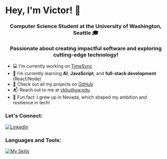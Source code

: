 # Hey, I'm Victor! 🚀

<h3 align="center">
 <b>Computer Science Student at the University of Washington, Seattle 🎓</b>
</h3>
<h3 align="center">
 <b> Passionate about creating impactful software and exploring cutting-edge technology! </b>
</h3>

- 💻 I’m currently working on [TimeSync](link-to-project)
- 🔬 I’m currently learning **AI**, **JavaScript**, and **full-stack development** (React/Node)
- 📁 Check out all my projects on [GitHub](your-github-link)
- 📬 Reach out to me at [vkliu@uw.edu](mailto:vkliu@uw.edu)
- 🌵 Fun fact: I grew up in Nevada, which shaped my ambition and resilience in tech!

### Let's Connect:
[![LinkedIn](https://skillicons.dev/icons?i=linkedin)](https://www.linkedin.com/in/vkliu)

### Languages and Tools:
[![My Skills](https://skillicons.dev/icons?i=aws,c,cpp,css,figma,firebase,github,gitlab,git,html,java,js,ts,react,nodejs,tailwind,python,linux,nextjs,supabase,selenium,&perline=6)](your-github-link)

<!--
[![GitHub Streak](https://streak-stats.demolab.com?user=v-kliu)](your-linkedin-url)
-->

<!--
**v-kliu/v-kliu** is a ✨ _special_ ✨ repository because its `README.md` (this file) appears on your GitHub profile.

Here are some ideas to get you started:

- 🔭 I’m currently working on ...
- 🌱 I’m currently learning ...
- 👯 I’m looking to collaborate on ...
- 🤔 I’m looking for help with ...
- 💬 Ask me about ...
- 📫 How to reach me: ...
- 😄 Pronouns: ...
- ⚡ Fun fact: ...
-->
